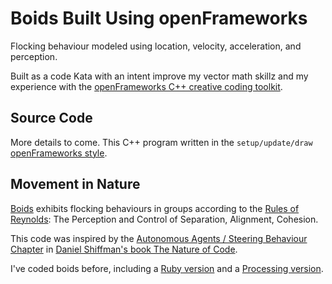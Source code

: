 # Boids Built Using openFrameworks

Flocking behaviour modeled using location, velocity, acceleration, and perception.

Built as a code Kata with an intent improve my vector math skillz and my experience with the [openFrameworks C++ creative coding toolkit](https://openframeworks.cc/).

## Source Code

More details to come. This C++ program written in the `setup/update/draw` [openFrameworks style](https://openframeworks.cc/ofBook/chapters/how_of_works.html).

## Movement in Nature

[Boids](https://en.wikipedia.org/wiki/Boids) exhibits flocking behaviours in groups according to the [Rules of Reynolds](https://www.red3d.com/cwr/boids/): The Perception and Control of Separation, Alignment, Cohesion. 

This code was inspired by the [Autonomous Agents / Steering Behaviour Chapter](https://natureofcode.com/book/chapter-6-autonomous-agents/) in [Daniel Shiffman's book The Nature of Code](https://natureofcode.com). 

I've coded boids before, including a [Ruby version](https://github.com/stungeye/Hungry-Boids-for-Shoes) and a [Processing version](https://www.openprocessing.org/sketch/7493/).